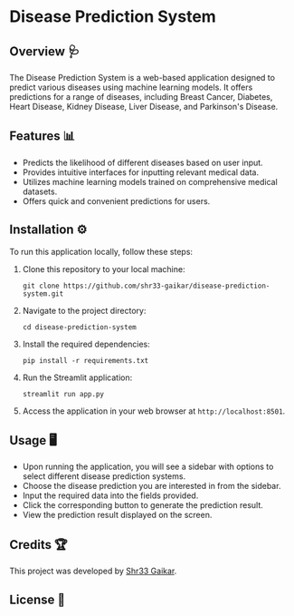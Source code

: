 # Disease Prediction System

## Overview 🩺

The Disease Prediction System is a web-based application designed to predict various diseases using machine learning models. It offers predictions for a range of diseases, including Breast Cancer, Diabetes, Heart Disease, Kidney Disease, Liver Disease, and Parkinson's Disease.

## Features 📊

- Predicts the likelihood of different diseases based on user input.
- Provides intuitive interfaces for inputting relevant medical data.
- Utilizes machine learning models trained on comprehensive medical datasets.
- Offers quick and convenient predictions for users.

## Installation ⚙️

To run this application locally, follow these steps:

1. Clone this repository to your local machine:

    ```
    git clone https://github.com/shr33-gaikar/disease-prediction-system.git
    ```

2. Navigate to the project directory:

    ```
    cd disease-prediction-system
    ```

3. Install the required dependencies:

    ```
    pip install -r requirements.txt
    ```

4. Run the Streamlit application:

    ```
    streamlit run app.py
    ```

5. Access the application in your web browser at `http://localhost:8501`.

## Usage 🖥️

- Upon running the application, you will see a sidebar with options to select different disease prediction systems.
- Choose the disease prediction you are interested in from the sidebar.
- Input the required data into the fields provided.
- Click the corresponding button to generate the prediction result.
- View the prediction result displayed on the screen.

## Credits 🏆

This project was developed by [Shr33 Gaikar](https://github.com/shr33-gaikar).

## License 📜



